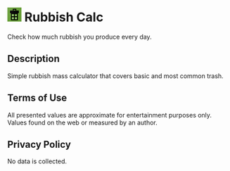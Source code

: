 # <img src='assets/icon.png' width='32'> Rubbish Calc
Check how much rubbish you produce every day.

## Description
Simple rubbish mass calculator that covers basic and most common trash.

## Terms of Use
All presented values are approximate for entertainment purposes only. Values
found on the web or measured by an author.

## Privacy Policy
No data is collected.
